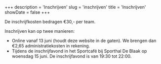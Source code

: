 +++
description = 'Inschrijven'
slug = 'inschrijven'
title = 'Inschrijven'
showDate = false
+++

De inschrijfkosten bedragen €30,- per team.

Inschrijven kan op twee manieren:
* Online vanaf 13 juni (houdt deze website in de gaten). We brengen dan €2,65 administratiekosten in rekening.
* Tijdens de inschrijfavond in het Sportcafé bij Sporthal De Blaak op woensdag 15 juni. 
  De inschrijfavond is van 19:30 tot 22:00.


